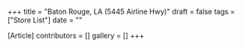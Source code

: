+++
title = "Baton Rouge, LA (5445 Airline Hwy)"
draft = false
tags = ["Store List"]
date = ""

[Article]
contributors = []
gallery = []
+++